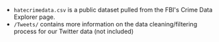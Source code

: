 - `hatecrimedata.csv` is a public dataset pulled from the FBI's Crime Data Explorer page.
- `/Tweets/` contains more information on the data cleaning/filtering process for our Twitter data (not included)
